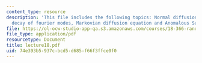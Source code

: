 ```yaml
---
content_type: resource
description: 'This file includes the following topics: Normal diffusion, Exponential
  decay of fourier modes, Markovian diffusion equation and Anomalous Subdiffusion.'
file: https://ol-ocw-studio-app-qa.s3.amazonaws.com/courses/18-366-random-walks-and-diffusion-fall-2006/74e393b5937cbcd5d685f66f3ffce0f0_lecture18.pdf
file_type: application/pdf
resourcetype: Document
title: lecture18.pdf
uid: 74e393b5-937c-bcd5-d685-f66f3ffce0f0
---
```

